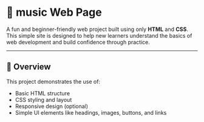 # 🌟 music Web Page

A fun and beginner-friendly web project built using only **HTML** and **CSS**. This simple site is designed to help new learners understand the basics of web development and build confidence through practice.

---

## 📄 Overview

This project demonstrates the use of:

- Basic HTML structure
- CSS styling and layout
- Responsive design (optional)
- Simple UI elements like headings, images, buttons, and links



